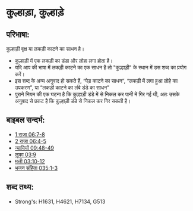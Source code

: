# कुल्हाड़ा, कुल्हाड़े #

## परिभाषा: ##

कुल्हाड़ी वृक्ष या लकड़ी काटने का साधन है। 

* कुल्हाड़ी में एक लकड़ी का डंडा और लोहा लगा होता है।
* यदि आप की भाषा में लकड़ी काटने का एक साधन है तो "कुल्हाड़ी" के स्थान में उस शब्द का प्रयोग करें।
* इस शब्द के अन्य अनुवाद हो सकते हैं, “पेड़ काटने का साधन”, “लकड़ी में लगा हुआ लोहे का उपकरण”, या “लकड़ी काटने का लंबे डंडे का साधन”
* पुराने नियम की एक घटना है कि कुल्हाड़ी डंडे में से निकल कर पानी में गिर गई थी, अतः उसके अनुवाद से प्रकट है कि कुल्हाड़ी डंडे से निकल कर गिर सकती है।

## बाइबल सन्दर्भ: ##

* [1 राजा 06:7-8](rc://hi/tn/help/1ki/06/07)
* [2 राजा 06:4-5](rc://hi/tn/help/2ki/06/04)
* [न्यायियों 09:48-49](rc://hi/tn/help/jdg/09/48)
* [लूका 03:9](rc://hi/tn/help/luk/03/09)
* [मत्ती 03:10-12](rc://hi/tn/help/mat/03/10)
* [भजन संहिता 035:1-3](rc://hi/tn/help/psa/035/001)

## शब्द तथ्य: ##

* Strong's: H1631, H4621, H7134, G513
